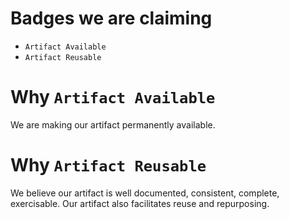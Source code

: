 # Badges we are claiming
- `Artifact Available`
- `Artifact Reusable`

# Why `Artifact Available`
We are making our artifact permanently available. 

# Why `Artifact Reusable`
We believe our artifact is well documented, consistent, complete, exercisable. 
Our artifact also facilitates reuse and repurposing.